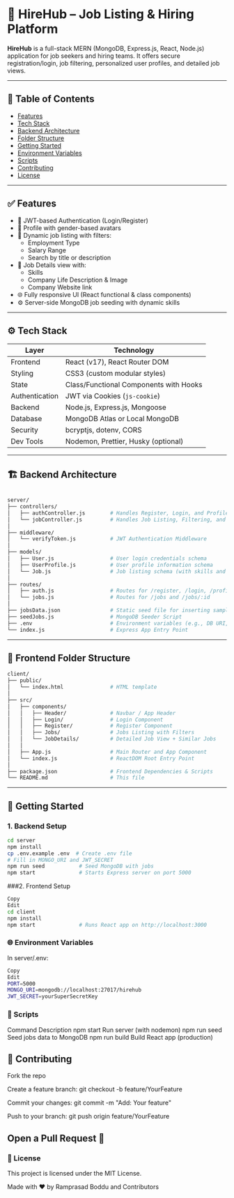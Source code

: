 # 🚀 HireHub – Job Listing & Hiring Platform

**HireHub** is a full-stack MERN (MongoDB, Express.js, React, Node.js) application for job seekers and hiring teams. It offers secure registration/login, job filtering, personalized user profiles, and detailed job views.

---

## 📌 Table of Contents

- [Features](#features)
- [Tech Stack](#tech-stack)
- [Backend Architecture](#backend-architecture)
- [Folder Structure](#folder-structure)
- [Getting Started](#getting-started)
- [Environment Variables](#environment-variables)
- [Scripts](#scripts)
- [Contributing](#contributing)
- [License](#license)

---

## ✅ Features

- 🔐 JWT-based Authentication (Login/Register)
- 🧑 Profile with gender-based avatars
- 💼 Dynamic job listing with filters:
  - Employment Type
  - Salary Range
  - Search by title or description
- 📄 Job Details view with:
  - Skills
  - Company Life Description & Image
  - Company Website link
- 🌐 Fully responsive UI (React functional & class components)
- ⚙️ Server-side MongoDB job seeding with dynamic skills

---

## ⚙️ Tech Stack

| Layer         | Technology                                |
|---------------|--------------------------------------------|
| Frontend      | React (v17), React Router DOM              |
| Styling       | CSS3 (custom modular styles)               |
| State         | Class/Functional Components with Hooks     |
| Authentication| JWT via Cookies (`js-cookie`)              |
| Backend       | Node.js, Express.js, Mongoose              |
| Database      | MongoDB Atlas or Local MongoDB             |
| Security      | bcryptjs, dotenv, CORS                     |
| Dev Tools     | Nodemon, Prettier, Husky (optional)        |

---

## 🏗️ Backend Architecture

``` bash

server/
├── controllers/
│   ├── authController.js        # Handles Register, Login, and Profile logic
│   └── jobController.js         # Handles Job Listing, Filtering, and Job Details
│
├── middleware/
│   └── verifyToken.js           # JWT Authentication Middleware
│
├── models/
│   ├── User.js                  # User login credentials schema
│   ├── UserProfile.js           # User profile information schema
│   └── Job.js                   # Job listing schema (with skills and life at company)
│
├── routes/
│   ├── auth.js                  # Routes for /register, /login, /profile
│   └── jobs.js                  # Routes for /jobs and /jobs/:id
│
├── jobsData.json                # Static seed file for inserting sample jobs
├── seedJobs.js                  # MongoDB Seeder Script
├── .env                         # Environment variables (e.g., DB URI, JWT secret)
└── index.js                     # Express App Entry Point

```
---

## 📁 Frontend Folder Structure

``` bash
client/
├── public/
│   └── index.html               # HTML template
│
├── src/
│   ├── components/
│   │   ├── Header/              # Navbar / App Header
│   │   ├── Login/               # Login Component
│   │   ├── Register/            # Register Component
│   │   ├── Jobs/                # Jobs Listing with Filters
│   │   └── JobDetails/          # Detailed Job View + Similar Jobs
│   │
│   ├── App.js                   # Main Router and App Component
│   └── index.js                 # ReactDOM Root Entry Point
│
├── package.json                 # Frontend Dependencies & Scripts
└── README.md                    # This file

```
---

## 🚀 Getting Started

### 1. Backend Setup

```bash
cd server
npm install
cp .env.example .env  # Create .env file
# Fill in MONGO_URI and JWT_SECRET
npm run seed           # Seed MongoDB with jobs
npm start              # Starts Express server on port 5000
```
###2. Frontend Setup

```bash
Copy
Edit
cd client
npm install
npm start              # Runs React app on http://localhost:3000
```

### 🌐 Environment Variables
In server/.env:

```bash
Copy
Edit
PORT=5000
MONGO_URI=mongodb://localhost:27017/hirehub
JWT_SECRET=yourSuperSecretKey
```

### 🧪 Scripts
Command	Description
npm start	Run server (with nodemon)
npm run seed	Seed jobs data to MongoDB
npm run build	Build React app (production)

## 🙌 Contributing
Fork the repo

Create a feature branch: git checkout -b feature/YourFeature

Commit your changes: git commit -m "Add: Your feature"

Push to your branch: git push origin feature/YourFeature

## Open a Pull Request 🚀

### 📄 License
This project is licensed under the MIT License.

Made with ❤️ by Ramprasad Boddu and Contributors
